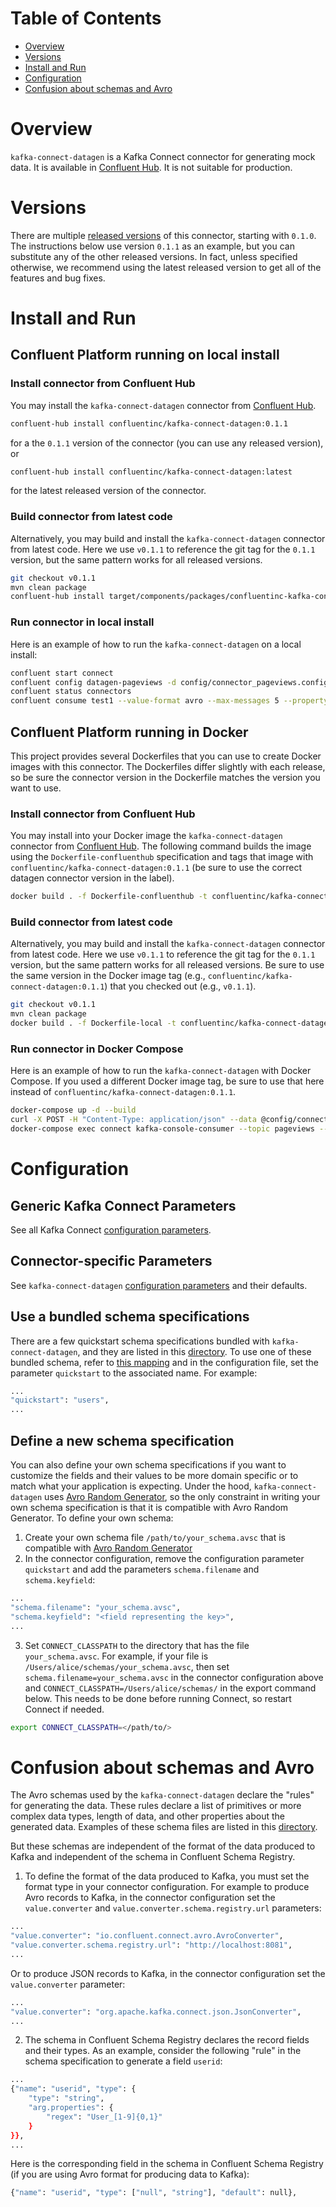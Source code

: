 # Table of Contents

- [Overview](#overview)
- [Versions](#versions)
- [Install and Run](#install-and-run)
- [Configuration](#configuration)
- [Confusion about schemas and Avro](#confusion-about-schemas-and-avro)


# Overview

`kafka-connect-datagen` is a Kafka Connect connector for generating mock data.
It is available in [Confluent Hub](https://www.confluent.io/connector/kafka-connect-datagen/).
It is not suitable for production.

# Versions

There are multiple [released versions](https://github.com/confluentinc/kafka-connect-datagen/releases) of this connector, starting with `0.1.0`.
The instructions below use version `0.1.1` as an example, but you can substitute any of the other released versions.
In fact, unless specified otherwise, we recommend using the latest released version to get all of the features and bug fixes.

# Install and Run

## Confluent Platform running on local install

### Install connector from Confluent Hub

You may install the `kafka-connect-datagen` connector from [Confluent Hub](https://www.confluent.io/connector/kafka-connect-datagen/).

```bash
confluent-hub install confluentinc/kafka-connect-datagen:0.1.1
```

for a the `0.1.1` version of the connector (you can use any released version), or

```bash
confluent-hub install confluentinc/kafka-connect-datagen:latest
```

for the latest released version of the connector.


### Build connector from latest code

Alternatively, you may build and install the `kafka-connect-datagen` connector from latest code.
Here we use `v0.1.1` to reference the git tag for the `0.1.1` version, but the same pattern works for all released versions.

```bash
git checkout v0.1.1
mvn clean package
confluent-hub install target/components/packages/confluentinc-kafka-connect-datagen-0.1.1.zip
```

### Run connector in local install

Here is an example of how to run the `kafka-connect-datagen` on a local install:

```bash
confluent start connect
confluent config datagen-pageviews -d config/connector_pageviews.config
confluent status connectors
confluent consume test1 --value-format avro --max-messages 5 --property print.key=true --property key.deserializer=org.apache.kafka.common.serialization.StringDeserializer --from-beginning
```

## Confluent Platform running in Docker

This project provides several Dockerfiles that you can use to create Docker images with this connector.
The Dockerfiles differ slightly with each release, so be sure the connector version in the Dockerfile matches the version you want to use.

### Install connector from Confluent Hub

You may install into your Docker image the `kafka-connect-datagen` connector from [Confluent Hub](https://www.confluent.io/connector/kafka-connect-datagen/).
The following command builds the image using the `Dockerfile-confluenthub` specification and tags that image with `confluentinc/kafka-connect-datagen:0.1.1` (be sure to use the correct datagen connector version in the label).

```bash
docker build . -f Dockerfile-confluenthub -t confluentinc/kafka-connect-datagen:0.1.1
```

### Build connector from latest code

Alternatively, you may build and install the `kafka-connect-datagen` connector from latest code.
Here we use `v0.1.1` to reference the git tag for the `0.1.1` version, but the same pattern works for all released versions.
Be sure to use the same version in the Docker image tag (e.g., `confluentinc/kafka-connect-datagen:0.1.1`) that you checked out (e.g., `v0.1.1`).

```bash
git checkout v0.1.1
mvn clean package
docker build . -f Dockerfile-local -t confluentinc/kafka-connect-datagen:0.1.1
```

### Run connector in Docker Compose

Here is an example of how to run the `kafka-connect-datagen` with Docker Compose.
If you used a different Docker image tag, be sure to use that here instead of `confluentinc/kafka-connect-datagen:0.1.1`.

```bash
docker-compose up -d --build
curl -X POST -H "Content-Type: application/json" --data @config/connector_pageviews.config http://localhost:8083/connectors
docker-compose exec connect kafka-console-consumer --topic pageviews --bootstrap-server kafka:29092  --property print.key=true --max-messages 5 --from-beginning
```

# Configuration

## Generic Kafka Connect Parameters

See all Kafka Connect [configuration parameters](https://docs.confluent.io/current/connect/managing/configuring.html).

## Connector-specific Parameters

See `kafka-connect-datagen` [configuration parameters](https://github.com/confluentinc/kafka-connect-datagen/blob/master/src/main/java/io/confluent/kafka/connect/datagen/DatagenConnectorConfig.java) and their defaults.

## Use a bundled schema specifications

There are a few quickstart schema specifications bundled with `kafka-connect-datagen`, and they are listed in this [directory](https://github.com/confluentinc/kafka-connect-datagen/tree/master/src/main/resources).
To use one of these bundled schema, refer to [this mapping](https://github.com/confluentinc/kafka-connect-datagen/blob/master/src/main/java/io/confluent/kafka/connect/datagen/DatagenTask.java#L66-L73) and in the configuration file, set the parameter `quickstart` to the associated name.
For example:

```bash
...
"quickstart": "users",
...
```

## Define a new schema specification

You can also define your own schema specifications if you want to customize the fields and their values to be more domain specific or to match what your application is expecting.
Under the hood, `kafka-connect-datagen` uses [Avro Random Generator](https://github.com/confluentinc/avro-random-generator), so the only constraint in writing your own schema specification is that it is compatible with Avro Random Generator.
To define your own schema:

1. Create your own schema file `/path/to/your_schema.avsc` that is compatible with [Avro Random Generator](https://github.com/confluentinc/avro-random-generator)
2. In the connector configuration, remove the configuration parameter `quickstart` and add the parameters `schema.filename` and `schema.keyfield`:

```bash
...
"schema.filename": "your_schema.avsc",
"schema.keyfield": "<field representing the key>",
...
```

3. Set `CONNECT_CLASSPATH` to the directory that has the file `your_schema.avsc`. For example, if your file is `/Users/alice/schemas/your_schema.avsc`, then set `schema.filename=your_schema.avsc` in the connector configuration above and `CONNECT_CLASSPATH=/Users/alice/schemas/` in the export command below. This needs to be done before running Connect, so restart Connect if needed.

```bash
export CONNECT_CLASSPATH=</path/to/>
```

# Confusion about schemas and Avro

The Avro schemas used by the `kafka-connect-datagen` declare the "rules" for generating the data.
These rules declare a list of primitives or more complex data types, length of data, and other properties about the generated data.
Examples of these schema files are listed in this [directory](https://github.com/confluentinc/kafka-connect-datagen/tree/master/src/main/resources).

But these schemas are independent of the format of the data produced to Kafka and independent of the schema in Confluent Schema Registry.

1. To define the format of the data produced to Kafka, you must set the format type in your connector configuration.
For example to produce Avro records to Kafka, in the connector configuration set the `value.converter` and `value.converter.schema.registry.url` parameters:

```bash
...
"value.converter": "io.confluent.connect.avro.AvroConverter",
"value.converter.schema.registry.url": "http://localhost:8081",
...
```

Or to produce JSON records to Kafka, in the connector configuration set the `value.converter` parameter:

```bash
...
"value.converter": "org.apache.kafka.connect.json.JsonConverter",
...
```

2. The schema in Confluent Schema Registry declares the record fields and their types.
As an example, consider the following "rule" in the schema specification to generate a field `userid`:

```bash
...
{"name": "userid", "type": {
    "type": "string",
    "arg.properties": {
        "regex": "User_[1-9]{0,1}"
    }
}},
...
```

Here is the corresponding field in the schema in Confluent Schema Registry (if you are using Avro format for producing data to Kafka):

```bash
{"name": "userid", "type": ["null", "string"], "default": null},
```
